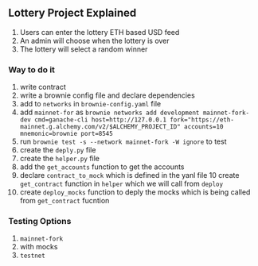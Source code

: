 ## Lottery Project Explained
1. Users can enter the lottery ETH based USD feed
2. An admin will choose when the lottery is over
3. The lottery will select a random winner

### Way to do it
1. write contract
2. write a brownie config file and declare dependencies
3. add to `networks` in `brownie-config.yaml` file
4. add `mainnet-for` as `brownie networks add development mainnet-fork-dev cmd=ganache-cli host=http://127.0.0.1 fork="https://eth-mainnet.g.alchemy.com/v2/$ALCHEMY_PROJECT_ID" accounts=10 mnemonic=brownie port=8545`
5. run `brownie test -s --network mainnet-fork -W ignore` to test
6. create the `deply.py` file
7. create the `helper.py` file
8. add the `get_accounts` function to get the accounts
9. declare `contract_to_mock` which is defined in the yanl file
10 create `get_contract` function in `helper` which we will call from `deploy`
11. create `deploy_mocks` function to deply the mocks which is being called from `get_contract` fucntion

### Testing Options
1. `mainnet-fork`
2. with mocks
3. `testnet`